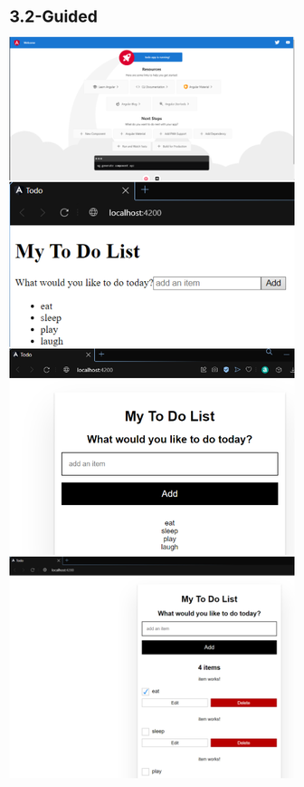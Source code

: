 # 3.2-Guided
![Alt text](image.png)
![Alt text](image-1.png)
![Alt text](image-2.png)
![Alt text](image-3.png)